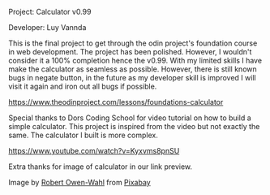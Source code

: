 Project: Calculator v0.99

Developer: Luy Vannda

This is the final project to get through the odin project's foundation course in web development. The project has been polished. However, I wouldn't consider it a 100% completion hence the v0.99. With my limited skills I have make the calculator as seamless as possible. However, there is still known bugs in negate button, in the future as my developer skill is improved I will visit it again and iron out all bugs if possible.

https://www.theodinproject.com/lessons/foundations-calculator

Special thanks to Dors Coding School for video tutorial on how to build a simple calculator. This project is inspired from the video but not exactly the same. The calculator I built is more complex.

https://www.youtube.com/watch?v=Kyxvms8pnSU


Extra thanks for image of calculator in our link preview.

Image by <a href="https://pixabay.com/users/shutterbug75-2077322/?utm_source=link-attribution&utm_medium=referral&utm_campaign=image&utm_content=1238598">Robert Owen-Wahl</a> from <a href="https://pixabay.com//?utm_source=link-attribution&utm_medium=referral&utm_campaign=image&utm_content=1238598">Pixabay</a>
